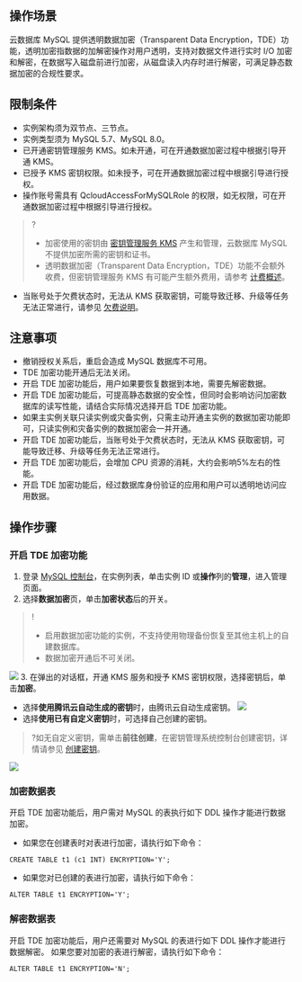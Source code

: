 ## 操作场景
云数据库 MySQL 提供透明数据加密（Transparent Data Encryption，TDE）功能，透明加密指数据的加解密操作对用户透明，支持对数据文件进行实时 I/O 加密和解密，在数据写入磁盘前进行加密，从磁盘读入内存时进行解密，可满足静态数据加密的合规性要求。

## 限制条件
- 实例架构须为双节点、三节点。
- 实例类型须为 MySQL 5.7、MySQL 8.0。
- 已开通密钥管理服务 KMS。如未开通，可在开通数据加密过程中根据引导开通 KMS。
- 已授予 KMS 密钥权限。如未授予，可在开通数据加密过程中根据引导进行授权。
- 操作账号需具有 QcloudAccessForMySQLRole 的权限，如无权限，可在开通数据加密过程中根据引导进行授权。
>?
>- 加密使用的密钥由 [密钥管理服务 KMS](https://cloud.tencent.com/document/product/573/38406) 产生和管理，云数据库 MySQL 不提供加密所需的密钥和证书。
>- 透明数据加密（Transparent Data Encryption，TDE）功能不会额外收费，但密钥管理服务 KMS 有可能产生额外费用，请参考 [计费概述](https://cloud.tencent.com/document/product/573/34388)。
- 当账号处于欠费状态时，无法从 KMS 获取密钥，可能导致迁移、升级等任务无法正常进行，请参见 [欠费说明](https://cloud.tencent.com/document/product/573/35906)。

## 注意事项
- 撤销授权关系后，重启会造成 MySQL 数据库不可用。
- TDE 加密功能开通后无法关闭。
- 开启 TDE 加密功能后，用户如果要恢复数据到本地，需要先解密数据。
- 开启 TDE 加密功能后，可提高静态数据的安全性，但同时会影响访问加密数据库的读写性能，请结合实际情况选择开启 TDE 加密功能。
- 如果主实例关联只读实例或灾备实例，只需主动开通主实例的数据加密功能即可，只读实例和灾备实例的数据加密会一并开通。
- 开启 TDE 加密功能后，当账号处于欠费状态时，无法从 KMS 获取密钥，可能导致迁移、升级等任务无法正常进行。
- 开启 TDE 加密功能后，会增加 CPU 资源的消耗，大约会影响5%左右的性能。
- 开启 TDE 加密功能后，经过数据库身份验证的应用和用户可以透明地访问应用数据。


## 操作步骤
### 开启 TDE 加密功能
1. 登录 [MySQL 控制台](https://console.cloud.tencent.com/cdb)，在实例列表，单击实例 ID 或**操作**列的**管理**，进入管理页面。
2. 选择**数据加密**页，单击**加密状态**后的开关。
>!
>- 启用数据加密功能的实例，不支持使用物理备份恢复至其他主机上的自建数据库。
>- 数据加密开通后不可关闭。
>
![](https://qcloudimg.tencent-cloud.cn/raw/acd5b14f25c9106cd0b7d569b7832db2.png)
3. 在弹出的对话框，开通 KMS 服务和授予 KMS 密钥权限，选择密钥后，单击**加密**。
   - 选择**使用腾讯云自动生成的密钥**时，由腾讯云自动生成密钥。
  ![](https://main.qcloudimg.com/raw/7fc250fa4ca0d2f46c9a06f4b8a9e25f.png)
   - 选择**使用已有自定义密钥**时，可选择自己创建的密钥。
>?如无自定义密钥，需单击**前往创建**，在密钥管理系统控制台创建密钥，详情请参见 [创建密钥](https://cloud.tencent.com/document/product/573/8875)。
>
![](https://main.qcloudimg.com/raw/67f0d171fec16ae98a7b1fa2f720cc84.png)


### 加密数据表
开启 TDE 加密功能后，用户需对 MySQL 的表执行如下 DDL 操作才能进行数据加密。
- 如果您在创建表时对表进行加密，请执行如下命令：
```
CREATE TABLE t1 (c1 INT) ENCRYPTION='Y';
```
- 如果您对已创建的表进行加密，请执行如下命令：
```
ALTER TABLE t1 ENCRYPTION='Y';
```

### 解密数据表
开启 TDE 加密功能后，用户还需要对 MySQL 的表进行如下 DDL 操作才能进行数据解密。
如果您要对加密的表进行解密，请执行如下命令：
```
ALTER TABLE t1 ENCRYPTION='N';
```
